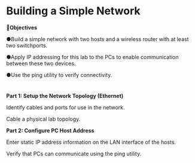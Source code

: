 # Building a Simple Network

🔎<b>Objectives</b>

●Build a simple network with two hosts and a wireless router with at least two switchports. 

●Apply IP addressing for this lab to the PCs to enable communication between these two devices. 

●Use the ping utility to verify connectivity.
<h1></h1>

<b>Part 1: Setup the Network Topology (Ethernet)</b>

Identify cables and ports for use in the network.

Cable a physical lab topology.

<b>Part 2: Configure PC Host Address</b>

Enter static IP address information on the LAN interface of the hosts.

Verify that PCs can communicate using the ping utility.
